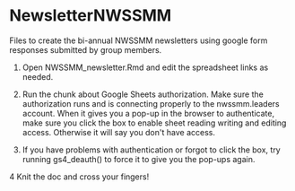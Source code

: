 # NewsletterNWSSMM

Files to create the bi-annual NWSSMM newsletters using google form responses submitted by group members.

1. Open NWSSMM_newsletter.Rmd and edit the spreadsheet links as needed.

2. Run the chunk about Google Sheets authorization. Make sure the authorization runs and is connecting properly to the nwssmm.leaders account. When it gives you a pop-up in the browser to authenticate, make sure you click the box to enable sheet reading writing and editing access. Otherwise it will say you don't have access.

3. If you have problems with authentication or forgot to click the box, try running gs4_deauth() to force it to give you the pop-ups again.

4 Knit the doc and cross your fingers!
